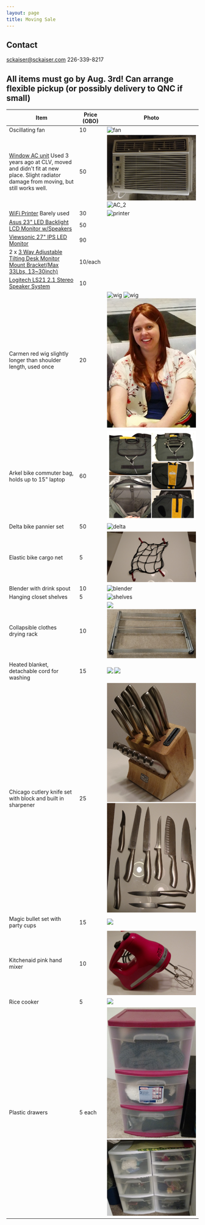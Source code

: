 ```yaml
---
layout: page
title: Moving Sale
---
```

## Contact ##

<a href="mailto:sckaiser@sckaiser.com" target="_top">sckaiser@sckaiser.com</a>
226-339-8217

## All items must go by Aug. 3rd! Can arrange flexible pickup (or possibly delivery to QNC if small) ##

|Item                                    |Price (OBO)|Photo |
|------------------------------------------------------------------------------|-----|-----------------------------------|
| Oscillating fan | 10  | ![fan](/public/media/photos/fan.jpg) |
| [Window AC unit](https://www.danby.com/products/window-air-conditioners/dac10011e/) Used 3 years ago at CLV, moved and didn't fit at new place. Slight radiator damage from moving, but still works well. | 50  | ![AC_1](/public/media/photos/AC_front.jpg) ![AC_2](/public/media/photos/AC_back.jpg)  |
| [WiFi Printer](http://www.epson.ca/cgi-bin/ceStore/jsp/Product.do?sku=C11CB23205) Barely used | 30 |  ![printer](/public/media/photos/printer_2.jpg) |
|[Asus 23" LED Backlight LCD Monitor w/Speakers](http://www.newegg.com/Product/Product.aspx?Item=N82E16824236117)|50||
|[Viewsonic 27" IPS LED Monitor](https://www.amazon.ca/ViewSonic-VX2770SMH-LED-Monitor-Frameless-Design/dp/B008RM23ZI/ref=sr_1_1?ie=UTF8&qid=1469253198&sr=8-1&keywords=ViewSonic+VX2770SMH-LED+27%22+IPS+LED+Monitor+Frameless+Design+Full+HD+1080p+30M%3A1+DCR%2C+HDMI%2FDVI%2FVGA)|90||
|2 x [3 Way Adjustable Tilting Desk Monitor Mount Bracket(Max 33Lbs, 13~30inch)](http://www.monoprice.com/product?p_id=5402)|10/each ||
|[Logitech LS21 2.1 Stereo Speaker System](https://www.amazon.ca/Logitech-LS21-Stereo-Speaker-System/dp/B0015C30J0)|10||
|Carmen red wig slightly longer than shoulder length, used once | 20 | ![wig](/public/media/photos/wig_1.jpg) ![wig](/public/media/photos/wig_2.jpg) ![wig](/public/media/photos/wig_3.jpg) |
| Arkel bike commuter bag, holds up to 15" laptop | 60  | ![arkel](/public/media/photos/arkel.jpg) |
| Delta bike pannier set | 50 | ![delta](/public/media/photos/bike_bag_set.jpg) |
| Elastic bike cargo net | 5 | ![](/public/media/photos/net.jpg) |
| Blender with drink spout | 10 | ![blender](/public/media/photos/blender_1.jpg) |
| Hanging closet shelves | 5 | ![shelves](/public/media/photos/closet.jpg) |
| Collapsible clothes drying rack | 10 | ![](/public/media/photos/dryer_1.jpg) ![](/public/media/photos/dryer_2.jpg) |
| Heated blanket, detachable cord for washing | 15 | ![](/public/media/photos/heated_blanket_1.jpg) ![](/public/media/photos/heated_blanket_2.jpg) |
| Chicago cutlery knife set with block and built in sharpener | 25 | ![](/public/media/photos/knife_1.jpg)  ![](/public/media/photos/knife_2.jpg) |
| Magic bullet set with party cups | 15 | ![](/public/media/photos/magic_1.jpg) |
| Kitchenaid pink hand mixer| 10 | ![](/public/media/photos/mixer_1.jpg) |
| Rice cooker | 5 | ![](/public/media/photos/rice_cooker.jpg) |
| Plastic drawers | 5 each | ![](/public/media/photos/plastic_1.jpg) ![](/public/media/photos/plastic_2.jpg)|